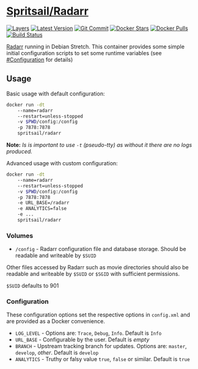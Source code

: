 [hub]: https://hub.docker.com/r/spritsail/radarr
[git]: https://github.com/spritsail/radarr
[drone]: https://drone.spritsail.io/spritsail/radarr
[mbdg]: https://microbadger.com/images/spritsail/radarr

# [Spritsail/Radarr][hub]
[![Layers](https://images.microbadger.com/badges/image/spritsail/radarr.svg)][mbdg]
[![Latest Version](https://images.microbadger.com/badges/version/spritsail/radarr.svg)][hub]
[![Git Commit](https://images.microbadger.com/badges/commit/spritsail/radarr.svg)][git]
[![Docker Stars](https://img.shields.io/docker/stars/spritsail/radarr.svg)][hub]
[![Docker Pulls](https://img.shields.io/docker/pulls/spritsail/radarr.svg)][hub]
[![Build Status](https://drone.spritsail.io/api/badges/spritsail/radarr/status.svg)][drone]


[Radarr](https://github.com/Radarr/Radarr) running in Debian Stretch. This container provides some simple initial configuration scripts to set some runtime variables (see [#Configuration](#configuration) for details)

## Usage

Basic usage with default configuration:
```bash
docker run -dt
    --name=radarr
    --restart=unless-stopped
    -v $PWD/config:/config
    -p 7878:7878
    spritsail/radarr
```

**Note:** _Is is important to use `-t` (pseudo-tty) as without it there are no logs produced._

Advanced usage with custom configuration:
```bash
docker run -dt
    --name=radarr
    --restart=unless-stopped
    -v $PWD/config:/config
    -p 7878:7878
    -e URL_BASE=/radarr
    -e ANALYTICS=false
    -e ...
    spritsail/radarr
```

### Volumes

* `/config` - Radarr configuration file and database storage. Should be readable and writeable by `$SUID` 

Other files accessed by Radarr such as movie directories should also be readable and writeable by `$SUID` or `$SGID` with sufficient permissions.

`$SUID` defaults to 901

### Configuration

These configuration options set the respective options in `config.xml` and are provided as a Docker convenience.

* `LOG_LEVEL` - Options are:  `Trace`, `Debug`, `Info`. Default is `Info`
* `URL_BASE`  - Configurable by the user. Default is _empty_
* `BRANCH`    - Upstream tracking branch for updates. Options are: `master`, `develop`, _other_. Default is `develop`
* `ANALYTICS` - Truthy or falsy value `true`, `false` or similar. Default is `true`

